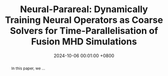 ---
title:          "Neural-Parareal: Dynamically Training Neural Operators as Coarse Solvers for Time-Parallelisation of Fusion MHD Simulations"
selected:       true
pub:            "Computer Physics Communications"
pub_date:       "2024"
date:           2024-10-06 00:01:00 +0800  # so the site can order them correctly

# pub_pre:        "Submitted to "
# pub_post:       'Under review.'
# pub_last:       ' <span class="badge badge-pill badge-publication badge-success">Spotlight</span>'

abstract: >-
  In this paper, we ...
# $\LaTeX$ is supported. $a=b+c$.
cover: /assets/images/neural_parareal.png
authors:
  - S. J. P. Pamela
  - N. Carey
  - J. Brandstetter
  - R. Akers
  - L. Zanisi
  - J. Buchanan
  - V. Gopakumar
  - M. Hoelzl
  - G. Huijsmans
  - K. Pentland
  - T. James
  - G. Antonucci
  - The JOREK Team
links:
  # Publication: https://link.springer.com/article/10.1007/s11222-022-10195-y
  arXiv: https://arxiv.org/abs/2405.01355
  # Code: https://github.com/luost26/academic-homepage
  # Unsplash: https://unsplash.com/photos/sliced-in-half-pineapple--_PLJZmHZzk
---
